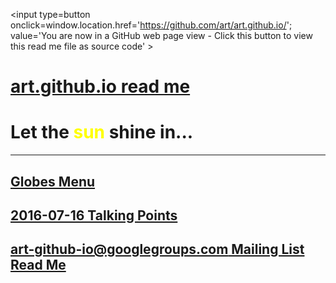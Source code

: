<span style=display:none; >[You are now in a GitHub source code view - click this link to view Read Me file as a web page]
( http://art.github.io/#readme.md "View file as a web page." ) </span>
<input type=button onclick=window.location.href='https://github.com/art/art.github.io/'; 
value='You are now in a GitHub web page view - Click this button to view this read me file as source code' >


[art.github.io read me]( https://art.github.io/index.html#readme.md )
===


# Let the <span style=color:yellow >sun</span> shine in...

<hr>


## [Globes Menu]( http://art.github.io/globes/ )


## [2016-07-16 Talking Points]( https://art.github.io/operations/5w/ )

## [art-github-io@googlegroups.com Mailing List Read Me]( https://art.github.io/operations/mailing-list/ )
